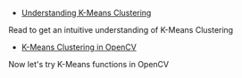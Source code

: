 
* [Understanding K-Means Clustering](../../de/d4d/tutorial_py_kmeans_understanding.html "../../de/d4d/tutorial_py_kmeans_understanding.html")

Read to get an intuitive understanding of K-Means Clustering
* [K-Means Clustering in OpenCV](../../d1/d5c/tutorial_py_kmeans_opencv.html "../../d1/d5c/tutorial_py_kmeans_opencv.html")

Now let's try K-Means functions in OpenCV


